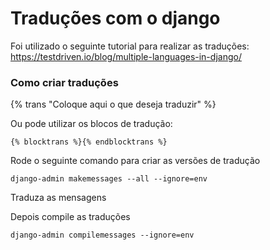 # Traduções com o django

Foi utilizado o seguinte tutorial para realizar as traduções:
https://testdriven.io/blog/multiple-languages-in-django/

### Como criar traduções

{% trans "Coloque aqui o que deseja traduzir" %}

Ou pode utilizar os blocos de tradução:

```django
{% blocktrans %}{% endblocktrans %}
```

Rode o seguinte comando para criar as versões de tradução
```shell
django-admin makemessages --all --ignore=env
```

Traduza as mensagens

Depois compile as traduções
```shell
django-admin compilemessages --ignore=env
```